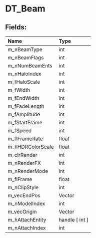 # DT_Beam

## Fields:

| Name | Type |
| :--- | :--- |
| m_nBeamType | int |
| m_nBeamFlags | int |
| m_nNumBeamEnts | int |
| m_nHaloIndex | int |
| m_fHaloScale | int |
| m_fWidth | int |
| m_fEndWidth | int |
| m_fFadeLength | int |
| m_fAmplitude | int |
| m_fStartFrame | int |
| m_fSpeed | int |
| m_flFrameRate | float |
| m_flHDRColorScale | float |
| m_clrRender | int |
| m_nRenderFX | int |
| m_nRenderMode | int |
| m_flFrame | float |
| m_nClipStyle | int |
| m_vecEndPos | Vector |
| m_nModelIndex | int |
| m_vecOrigin | Vector |
| m_hAttachEntity | handle [ int ] |
| m_nAttachIndex | int |
